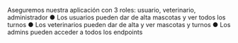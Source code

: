 Aseguremos nuestra aplicación con 3 roles: usuario, veterinario, administrador
● Los usuarios pueden dar de alta mascotas y ver todos los turnos
● Los veterinarios pueden dar de alta y ver mascotas y turnos 
● Los admins pueden acceder a todos los endpoints